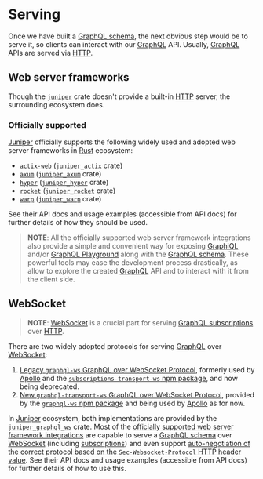 Serving
=======

Once we have built a [GraphQL schema][1], the next obvious step would be to serve it, so clients can interact with our [GraphQL] API. Usually, [GraphQL] APIs are served via [HTTP]. 




## Web server frameworks

Though the [`juniper`] crate doesn't provide a built-in [HTTP] server, the surrounding ecosystem does.


### Officially supported

[Juniper] officially supports the following widely used and adopted web server frameworks in [Rust] ecosystem:
- [`actix-web`] ([`juniper_actix`] crate)
- [`axum`] ([`juniper_axum`] crate)
- [`hyper`] ([`juniper_hyper`] crate)
- [`rocket`] ([`juniper_rocket`] crate)
- [`warp`] ([`juniper_warp`] crate)

See their API docs and usage examples (accessible from API docs) for further details of how they should be used.

> **NOTE**: All the officially supported web server framework integrations also provide a simple and convenient way for exposing [GraphiQL] and/or [GraphQL Playground] along with the [GraphQL schema][1]. These powerful tools may ease the development process drastically, as allow to explore the created [GraphQL] API and to interact with it from the client side.




## WebSocket

> **NOTE**: [WebSocket] is a crucial part for serving [GraphQL subscriptions][2] over [HTTP].

There are two widely adopted protocols for serving [GraphQL] over [WebSocket]:
1. [Legacy `graphql-ws` GraphQL over WebSocket Protocol][ws-old], formerly used by [Apollo] and the [`subscriptions-transport-ws` npm package], and now being deprecated.
2. [New `graphql-transport-ws` GraphQL over WebSocket Protocol][ws-new], provided by the [`graphql-ws` npm package] and being used by [Apollo] as for now.

In [Juniper] ecosystem, both implementations are provided by the [`juniper_graphql_ws`] crate. Most of the [officially supported web server framework integrations](#officially-supported) are capable to serve a [GraphQL schema][1] over [WebSocket] (including [subscriptions][2]) and even support [auto-negotiation of the correct protocol based on the `Sec-Websocket-Protocol` HTTP header value][3]. See their API docs and usage examples (accessible from API docs) for further details of how to use this.




[`actix-web`]: https://docs.rs/actix-web
[`axum`]: https://docs.rs/axum
[`graphql-ws` npm package]: https://npmjs.com/package/graphql-ws
[`juniper`]: https://docs.rs/juniper
[`juniper_actix`]: https://docs.rs/juniper_actix
[`juniper_axum`]: https://docs.rs/juniper_axum
[`juniper_graphql_ws`]: https://docs.rs/juniper_graphql_ws
[`juniper_hyper`]: https://docs.rs/juniper_hyper
[`juniper_rocket`]: https://docs.rs/juniper_rocket
[`juniper_warp`]: https://docs.rs/juniper_warp
[`hyper`]: https://docs.rs/hyper
[`rocket`]: https://docs.rs/rocket
[`subscriptions-transport-ws` npm package]: https://npmjs.com/package/subscriptions-transport-ws
[`warp`]: https://docs.rs/warp
[Apollo]: https://www.apollographql.com
[GraphiQL]: https://github.com/graphql/graphiql
[GraphQL]: https://graphql.org
[GraphQL Playground]: https://github.com/prisma/graphql-playground
[HTTP]: https://en.wikipedia.org/wiki/HTTP
[Juniper]: https://docs.rs/juniper
[Rust]: https://www.rust-lang.org
[WebSocket]: https://en.wikipedia.org/wiki/WebSocket
[ws-new]: https://github.com/enisdenjo/graphql-ws/blob/v5.14.0/PROTOCOL.md
[ws-old]: https://github.com/apollographql/subscriptions-transport-ws/blob/v0.11.0/PROTOCOL.md

[1]: ../schema/schemas_and_mutations.md
[2]: ../schema/subscriptions.md
[3]: https://developer.mozilla.org/docs/Web/API/WebSockets_API/Writing_WebSocket_servers#subprotocols